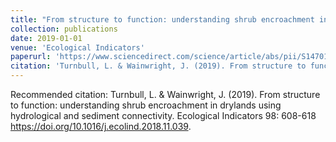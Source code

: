 ```yaml
---
title: "From structure to function: understanding shrub encroachment in drylands using hydrological and sediment connectivity."
collection: publications
date: 2019-01-01
venue: 'Ecological Indicators'
paperurl: 'https://www.sciencedirect.com/science/article/abs/pii/S1470160X18309026'
citation: 'Turnbull, L. & Wainwright, J. (2019). From structure to function: understanding shrub encroachment in drylands using hydrological and sediment connectivity. Ecological Indicators 98: 608-618 https://doi.org/10.1016/j.ecolind.2018.11.039.'
---
```


Recommended citation: Turnbull, L. & Wainwright, J. (2019). From structure to function: understanding shrub encroachment in drylands using hydrological and sediment connectivity. Ecological Indicators 98: 608-618 https://doi.org/10.1016/j.ecolind.2018.11.039.
